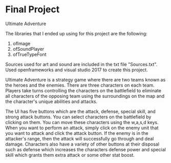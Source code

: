 # Final Project
Ultimate Adventure

The libraries that I ended up using for this project are the following:
1. ofImage
2. ofSoundPlayer
3. ofTrueTypeFont

Sources used for art and sound are included in the txt file "Sources.txt".
Used openframeworks and visual studio 2017 to create this project.

Ultimate Adventure is a strategy game where there are two teams known as the heroes and the enemies. There are three characters on each team. Players take turns controlling the characters on the battlefield to eliminate all characters of the opposing team using the surroundings on the map and the character's unique abilities and attacks.

The UI has five buttons which are the attack, defense, special skill, and strong attack buttons. You can select characters on the battlefield by clicking on them. You can move these characters using the w,a,s,d keys. When you  want to perform an attack, simply click on the enemy unit that you want to attack and click the attack button. If the enemy is in the attacker's range, then the attack will successfully go through and deal damage. Characters also have a variety of other buttons at their disposal such as defense which increases the characters defense power and special skill which grants them extra attack or some other stat boost.
